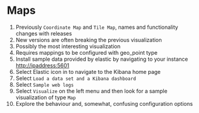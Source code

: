 # Maps

1. Previously `Coordinate Map` and `Tile Map`, names and functionality changes with releases
1. New versions are often breaking the previous visualization
1. Possibly the most interesting visualization
1. Requires mappings to be configured with geo\_point type
1. Install sample data provided by elastic by navigating to your instance [http://ipaddress:5601](http://ipaddress:5601)
1. Select Elastic icon in to navigate to the Kibana home page
1. Select `Load a data set and a Kibana dashboard`
1. Select `Sample web logs`
1. Select `Visualize` on the left menu and then look for a sample visualization of type `Map`
1. Explore the behaviour and, somewhat, confusing configuration options
